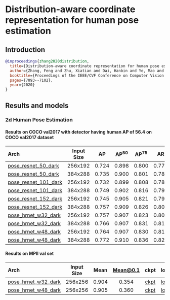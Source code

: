 # Distribution-aware coordinate representation for human pose estimation

## Introduction

<!-- [ALGORITHM] -->

```bibtex
@inproceedings{zhang2020distribution,
  title={Distribution-aware coordinate representation for human pose estimation},
  author={Zhang, Feng and Zhu, Xiatian and Dai, Hanbin and Ye, Mao and Zhu, Ce},
  booktitle={Proceedings of the IEEE/CVF Conference on Computer Vision and Pattern Recognition},
  pages={7093--7102},
  year={2020}
}
```

## Results and models

### 2d Human Pose Estimation

#### Results on COCO val2017 with detector having human AP of 56.4 on COCO val2017 dataset

| Arch                                                                                  | Input Size |  AP   | AP<sup>50</sup> | AP<sup>75</sup> |  AR   | AR<sup>50</sup> |                                                      ckpt                                                      |                                                    log                                                    |
| :------------------------------------------------------------------------------------ | :--------: | :---: | :-------------: | :-------------: | :---: | :-------------: | :------------------------------------------------------------------------------------------------------------: | :-------------------------------------------------------------------------------------------------------: |
| [pose_resnet_50_dark](/configs/top_down/darkpose/coco/res50_coco_256x192_dark.py)     |  256x192   | 0.724 |      0.898      |      0.800      | 0.777 |      0.936      |  [ckpt](https://download.openmmlab.com/mmpose/top_down/resnet/res50_coco_256x192_dark-43379d20_20200709.pth)   |  [log](https://download.openmmlab.com/mmpose/top_down/resnet/res50_coco_256x192_dark_20200709.log.json)   |
| [pose_resnet_50_dark](/configs/top_down/darkpose/coco/res50_coco_384x288_dark.py)     |  384x288   | 0.735 |      0.900      |      0.801      | 0.785 |      0.937      |  [ckpt](https://download.openmmlab.com/mmpose/top_down/resnet/res50_coco_384x288_dark-33d3e5e5_20210203.pth)   |  [log](https://download.openmmlab.com/mmpose/top_down/resnet/res50_coco_384x288_dark_20210203.log.json)   |
| [pose_resnet_101_dark](/configs/top_down/darkpose/coco/res101_coco_256x192_dark.py)   |  256x192   | 0.732 |      0.899      |      0.808      | 0.786 |      0.938      |  [ckpt](https://download.openmmlab.com/mmpose/top_down/resnet/res101_coco_256x192_dark-64d433e6_20200812.pth)  |  [log](https://download.openmmlab.com/mmpose/top_down/resnet/res101_coco_256x192_dark_20200812.log.json)  |
| [pose_resnet_101_dark](/configs/top_down/darkpose/coco/res101_coco_384x288_dark.py)   |  384x288   | 0.749 |      0.902      |      0.816      | 0.799 |      0.939      |  [ckpt](https://download.openmmlab.com/mmpose/top_down/resnet/res101_coco_384x288_dark-cb45c88d_20210203.pth)  |  [log](https://download.openmmlab.com/mmpose/top_down/resnet/res101_coco_384x288_dark_20210203.log.json)  |
| [pose_resnet_152_dark](/configs/top_down/darkpose/coco/res152_coco_256x192_dark.py)   |  256x192   | 0.745 |      0.905      |      0.821      | 0.797 |      0.942      |  [ckpt](https://download.openmmlab.com/mmpose/top_down/resnet/res152_coco_256x192_dark-ab4840d5_20200812.pth)  |  [log](https://download.openmmlab.com/mmpose/top_down/resnet/res152_coco_256x192_dark_20200812.log.json)  |
| [pose_resnet_152_dark](/configs/top_down/darkpose/coco/res152_coco_384x288_dark.py)   |  384x288   | 0.757 |      0.909      |      0.826      | 0.806 |      0.943      |  [ckpt](https://download.openmmlab.com/mmpose/top_down/resnet/res152_coco_384x288_dark-d3b8ebd7_20210203.pth)  |  [log](https://download.openmmlab.com/mmpose/top_down/resnet/res152_coco_384x288_dark_20210203.log.json)  |
| [pose_hrnet_w32_dark](/configs/top_down/darkpose/coco/hrnet_w32_coco_256x192_dark.py) |  256x192   | 0.757 |      0.907      |      0.823      | 0.808 |      0.943      | [ckpt](https://download.openmmlab.com/mmpose/top_down/hrnet/hrnet_w32_coco_256x192_dark-07f147eb_20200812.pth) | [log](https://download.openmmlab.com/mmpose/top_down/hrnet/hrnet_w32_coco_256x192_dark_20200812.log.json) |
| [pose_hrnet_w32_dark](/configs/top_down/darkpose/coco/hrnet_w32_coco_384x288_dark.py) |  384x288   | 0.766 |      0.907      |      0.831      | 0.815 |      0.943      | [ckpt](https://download.openmmlab.com/mmpose/top_down/hrnet/hrnet_w32_coco_384x288_dark-307dafc2_20210203.pth) | [log](https://download.openmmlab.com/mmpose/top_down/hrnet/hrnet_w32_coco_384x288_dark_20210203.log.json) |
| [pose_hrnet_w48_dark](/configs/top_down/darkpose/coco/hrnet_w48_coco_256x192_dark.py) |  256x192   | 0.764 |      0.907      |      0.830      | 0.814 |      0.943      | [ckpt](https://download.openmmlab.com/mmpose/top_down/hrnet/hrnet_w48_coco_256x192_dark-8cba3197_20200812.pth) | [log](https://download.openmmlab.com/mmpose/top_down/hrnet/hrnet_w48_coco_256x192_dark_20200812.log.json) |
| [pose_hrnet_w48_dark](/configs/top_down/darkpose/coco/hrnet_w48_coco_384x288_dark.py) |  384x288   | 0.772 |      0.910      |      0.836      | 0.820 |      0.946      | [ckpt](https://download.openmmlab.com/mmpose/top_down/hrnet/hrnet_w48_coco_384x288_dark-e881a4b6_20210203.pth) | [log](https://download.openmmlab.com/mmpose/top_down/hrnet/hrnet_w48_coco_384x288_dark_20210203.log.json) |

#### Results on MPII val set

| Arch                                                                                  | Input Size | Mean  | Mean@0.1 |                                                      ckpt                                                      |                                                    log                                                    |
| :------------------------------------------------------------------------------------ | :--------: | :---: | :------: | :------------------------------------------------------------------------------------------------------------: | :-------------------------------------------------------------------------------------------------------: |
| [pose_hrnet_w32_dark](/configs/top_down/darkpose/mpii/hrnet_w32_mpii_256x256_dark.py) |  256x256   | 0.904 |  0.354   | [ckpt](https://download.openmmlab.com/mmpose/top_down/hrnet/hrnet_w32_mpii_256x256_dark-f1601c5b_20200927.pth) | [log](https://download.openmmlab.com/mmpose/top_down/hrnet/hrnet_w32_mpii_256x256_dark_20200927.log.json) |
| [pose_hrnet_w48_dark](/configs/top_down/darkpose/mpii/hrnet_w48_mpii_256x256_dark.py) |  256x256   | 0.905 |  0.360   | [ckpt](https://download.openmmlab.com/mmpose/top_down/hrnet/hrnet_w48_mpii_256x256_dark-0decd39f_20200927.pth) | [log](https://download.openmmlab.com/mmpose/top_down/hrnet/hrnet_w48_mpii_256x256_dark_20200927.log.json) |
